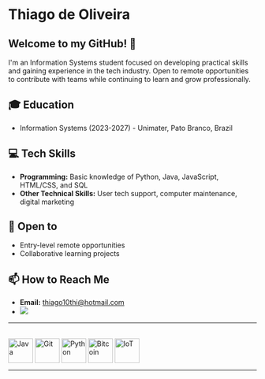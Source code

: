 # Thiago de Oliveira
## Welcome to my GitHub! 👋

I'm an Information Systems student focused on developing practical skills and gaining experience in the tech industry. Open to remote opportunities to contribute with teams while continuing to learn and grow professionally.



## 🎓 Education
- Information Systems (2023-2027) - Unimater, Pato Branco, Brazil

## 💻 Tech Skills
- **Programming:** Basic knowledge of Python, Java, JavaScript, HTML/CSS, and SQL
- **Other Technical Skills:** User tech support, computer maintenance, digital marketing
 

## 🤝 Open to
- Entry-level remote opportunities
- Collaborative learning projects

## 📫 How to Reach Me
- **Email:** [thiago10thi@hotmail.com](mailto:thiago10thi@hotmail.com)
-   <a href="https://github.com/thiagohvo" target="_blank"><img src="https://img.shields.io/badge/-LinkedIn-%230077B5?style=for-the-badge&logo=linkedin&logoColor=white" target="_blank"></a> 

---

<div style="display: inline_block"><br>
  <img align="center" alt="Java" height="50" width="50" src="https://raw.githubusercontent.com/jmnote/z-icons/master/svg/java.svg">
  <img align="center" alt="Git" height="50" width="50" src="https://raw.githubusercontent.com/jmnote/z-icons/master/svg/git.svg">
  <img align="center" alt="Python" height="50" width="50" src="https://upload.wikimedia.org/wikipedia/commons/thumb/0/0a/Python.svg/640px-Python.svg.png">
  <img align="center" alt="Bitcoin" height="50" width="50" src="https://assets.coingecko.com/coins/images/1/large/bitcoin.png?1696501400">
  <img align="center" alt="IoT" height="50" width="50" src="https://images.credly.com/size/110x110/images/fce226c2-0f13-4e17-b60c-24fa6ffd88cb/Intro2IoT.png">
</div>



---








